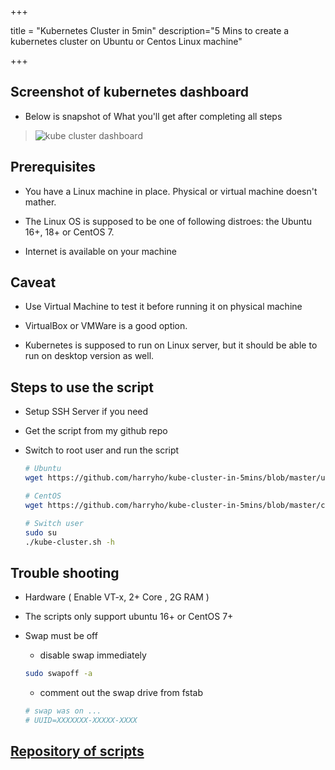 +++


title = "Kubernetes Cluster in 5min"
description="5 Mins to create a kubernetes cluster on Ubuntu or Centos Linux machine"

+++


## Screenshot of kubernetes dashboard

* Below is snapshot of What you'll get after completing all steps

> ![kube cluster dashboard](/img/kube_pods_metrics.png)



## Prerequisites


* You have a Linux machine in place. Physical or virtual machine doesn't mather.

* The Linux OS is supposed to be one of following distroes: the Ubuntu 16+, 18+ or CentOS 7.

* Internet is available on your machine

 
## Caveat

* Use Virtual Machine to test it before running it on physical machine

* VirtualBox or VMWare is a good option.

* Kubernetes is supposed to run on Linux server, but it should be able to run on desktop version as well. 


## Steps to use the script 

* Setup SSH Server if you need

* Get the script from my github repo

* Switch to root user and run the script

    ```bash
    # Ubuntu
    wget https://github.com/harryho/kube-cluster-in-5mins/blob/master/ubuntu/kube-cluster.sh

    # CentOS
    wget https://github.com/harryho/kube-cluster-in-5mins/blob/master/centos/kube-cluster.sh

    # Switch user
    sudo su
    ./kube-cluster.sh -h

    ```


## Trouble shooting

* Hardware ( Enable VT-x,  2+ Core , 2G RAM )
* The scripts only support ubuntu 16+ or CentOS 7+
* Swap must be off

    * disable swap immediately

    ```bash
    sudo swapoff -a
    ```

    - comment out the swap drive from fstab

    ```bash
    # swap was on ...
    # UUID=XXXXXXX-XXXXX-XXXX
    ```


## [Repository of scripts](https://github.com/harryho/kube-cluster-in-5mins.git)

